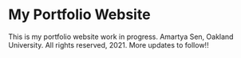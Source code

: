 # My Portfolio Website
This is my portfolio website work in progress. Amartya Sen, Oakland University. All rights reserved, 2021. 
More updates to follow!!